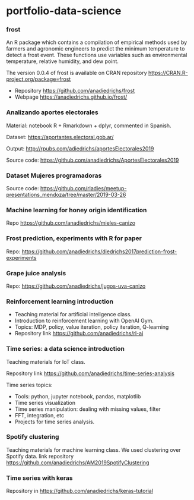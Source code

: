 # portfolio-data-science

### frost

An R package which contains a compilation of empirical methods used by farmers and agronomic engineers to predict the minimum temperature to detect a frost event. These functions use variables such as environmental temperature, relative humidity, and dew point.

The version 0.0.4 of frost is available on CRAN repository https://CRAN.R-project.org/package=frost 

* Repository https://github.com/anadiedrichs/frost
* Webpage https://anadiedrichs.github.io/frost/

### Analizando aportes electorales

Material: notebook R + Rmarkdown + dplyr, commented in Spanish.

Dataset: https://aportantes.electoral.gob.ar/

Output: http://rpubs.com/adiedrichs/aportesElectorales2019

Source code: https://github.com/anadiedrichs/AportesElectorales2019

### Dataset Mujeres programadoras

Source code: https://github.com/rladies/meetup-presentations_mendoza/tree/master/2019-03-26

### Machine learning for honey origin identification

Repo https://github.com/anadiedrichs/mieles-canizo

### Frost prediction, experiments with R for paper

Repo: https://github.com/anadiedrichs/diedrichs2017prediction-frost-experiments

### Grape juice analysis

Repo: https://github.com/anadiedrichs/jugos-uva-canizo

### Reinforcement learning introduction

* Teaching material for artificial inteligence class. 
* Introduction to reinforcement learning with OpenAI Gym. 
* Topics: MDP, policy, value iteration, policy iteration, Q-learning
* Repository link https://github.com/anadiedrichs/rl-ai

### Time series: a data science introduction

Teaching materials for IoT class.

Repository link https://github.com/anadiedrichs/time-series-analysis

Time series topics:
* Tools: python, jupyter notebook, pandas, matplotlib
* Time series visualization
* Time series manipulation: dealing with missing values, filter
* FFT, integration, etc
* Projects for time series analysis.

### Spotify clustering

Teaching materials for machine learning class. We used clustering over Spotify data. 
link repository https://github.com/anadiedrichs/AM2019SpotifyClustering

### Time series with keras

Repository in https://github.com/anadiedrichs/keras-tutorial
